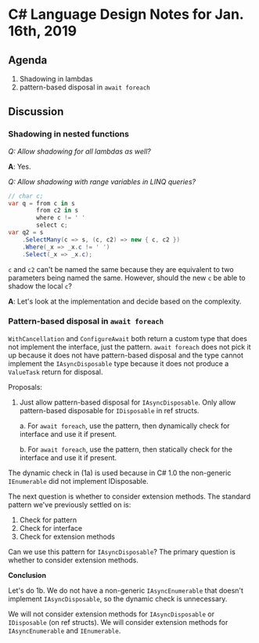 
# C# Language Design Notes for Jan. 16th, 2019

## Agenda

1. Shadowing in lambdas
2. pattern-based disposal in `await foreach`

## Discussion

### Shadowing in nested functions

*Q: Allow shadowing for all lambdas as well?*

**A**: Yes.

*Q: Allow shadowing with range variables in LINQ queries?*

```C#
// char c;
var q = from c in s
        from c2 in s
        where c != ' '
        select c;
var q2 = s
    .SelectMany(c => s, (c, c2) => new { c, c2 })
    .Where(_x => _x.c != ' ')
    .Select(_x => _x.c);
```

`c` and `c2` can't be named the same because they are equivalent to two
parameters being named the same. However, should the new `c` be able to
shadow the local `c`?

**A**: Let's look at the implementation and decide based on the complexity.

### Pattern-based disposal in `await foreach`

`WithCancellation` and `ConfigureAwait` both return a custom type that does
not implement the interface, just the pattern. `await foreach` does not pick
it up because it does not have pattern-based disposal and the type cannot
implement the `IAsyncDisposable` type because it does not produce a `ValueTask`
return for disposal.

Proposals:

1. Just allow pattern-based disposal for `IAsyncDisposable`. Only allow
   pattern-based disposable for `IDisposable` in ref structs.

   a. For `await foreach`, use the pattern, then dynamically check for
   interface and use it if present.

   b. For `await foreach`, use the pattern, then statically check for the
   interface and use it if present.

The dynamic check in (1a) is used because in C# 1.0 the non-generic `IEnumerable`
did not implement IDisposable.

The next question is whether to consider extension methods. The standard pattern
we've previously settled on is:

1. Check for pattern
2. Check for interface
3. Check for extension methods

Can we use this pattern for `IAsyncDisposable`? The primary question is whether
to consider extension methods.

**Conclusion**

Let's do 1b. We do not have a non-generic `IAsyncEnumerable` that doesn't
implement `IAsyncDisposable`, so the dynamic check is unnecessary.

We will not consider extension methods for `IAsyncDisposable` or
`IDisposable` (on ref structs). We will consider extension methods for
`IAsyncEnumerable` and `IEnumerable`.